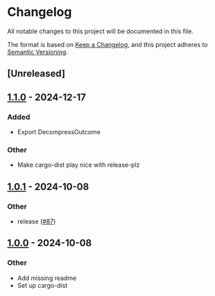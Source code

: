 # Changelog

All notable changes to this project will be documented in this file.

The format is based on [Keep a Changelog](https://keepachangelog.com/en/1.0.0/),
and this project adheres to [Semantic Versioning](https://semver.org/spec/v2.0.0.html).

## [Unreleased]

## [1.1.0](https://github.com/bearcove/rc-zip/compare/rc-zip-cli-v1.0.1...rc-zip-cli-v1.1.0) - 2024-12-17

### Added

- Export DecompressOutcome

### Other

- Make cargo-dist play nice with release-plz

## [1.0.1](https://github.com/bearcove/rc-zip/compare/rc-zip-cli-v1.0.0...rc-zip-cli-v1.0.1) - 2024-10-08

### Other

- release ([#87](https://github.com/bearcove/rc-zip/pull/87))

## [1.0.0](https://github.com/bearcove/rc-zip/releases/tag/rc-zip-cli-v1.0.0) - 2024-10-08

### Other

- Add missing readme
- Set up cargo-dist
